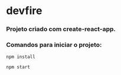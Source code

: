 # devfire

### Projeto criado com create-react-app.

### Comandos para iniciar o projeto:

```npm install```

```npm start```
